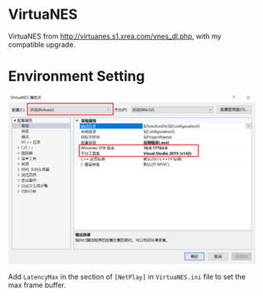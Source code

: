 ﻿# VirtuaNES
VirtuaNES from http://virtuanes.s1.xrea.com/vnes_dl.php, with my compatible upgrade.

# Environment Setting
![Environment Setting](./Doc/img/environment.png "Environment Setting")

Add `LatencyMax` in the section of `[NetPlay]` in `VirtuaNES.ini` file to set the max frame buffer.
